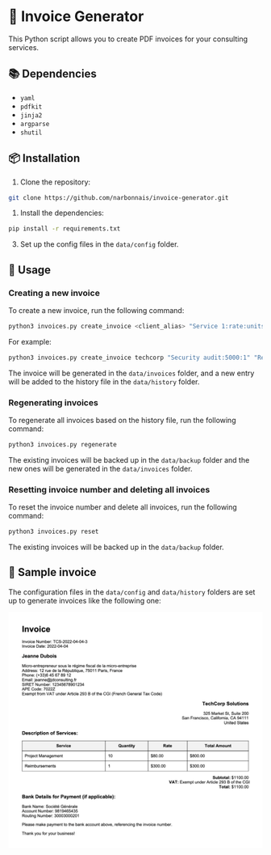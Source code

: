 # 📝 Invoice Generator

This Python script allows you to create PDF invoices for your consulting services.

## 📚 Dependencies

- `yaml`
- `pdfkit`
- `jinja2`
- `argparse`
- `shutil`

## 📦 Installation

1. Clone the repository:

```bash
git clone https://github.com/narbonnais/invoice-generator.git
```

1. Install the dependencies:

```bash
pip install -r requirements.txt
```

3. Set up the config files in the `data/config` folder.

## 🚀 Usage

### Creating a new invoice

To create a new invoice, run the following command:

```bash
python3 invoices.py create_invoice <client_alias> "Service 1:rate:units" "Service 2:rate:units" -d <invoice_date>
```

For example:

```bash
python3 invoices.py create_invoice techcorp "Security audit:5000:1" "Reimbursements:300:1" -d 2021-01-01
```

The invoice will be generated in the `data/invoices` folder, and a new entry will be added to the history file in the `data/history` folder.

### Regenerating invoices

To regenerate all invoices based on the history file, run the following command:

```bash
python3 invoices.py regenerate
```

The existing invoices will be backed up in the `data/backup` folder and the new ones will be generated in the `data/invoices` folder.

### Resetting invoice number and deleting all invoices

To reset the invoice number and delete all invoices, run the following command:

```bash
python3 invoices.py reset
```

The existing invoices will be backed up in the `data/backup` folder.

## 📝 Sample invoice

The configuration files in the `data/config` and `data/history` folders are set up to generate invoices like the following one:

![Invoice sample](./invoice-sample.png)